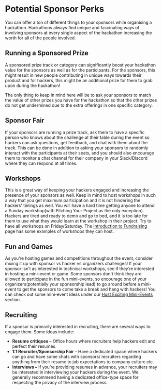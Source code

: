 # Potential Sponsor Perks

You can offer a ton of different things to your sponsors while organising a hackathon. Hackathons always find unique and fascinating ways of involving sponsors at every single aspect of the hackathon increasing the worth for all of the people involved.

## Running a Sponsored Prize

A sponsored prize track or category can significantly boost your hackathon value for the sponsors as well as for the participants. For the sponsors, this might result in new people contributing in unique ways towards their product and for hackers, this might be an additional prize for them to grab upon during the hackathon!

The only thing to keep in mind here will be to ask your sponsors to match the value of other prizes you have for the hackathon so that the other prizes do not get undermined due to the extra offerings in one specific category.

## **Sponsor Fair**

If your sponsors are running a prize track, ask them to have a specific person who knows about the challenge at their table during the event so hackers can ask questions, get feedback, and chat with them about the track. This can be done in addition to asking your sponsors to randomly interact with the participants at their seats, and you should also encourage them to monitor a chat channel for their company in your Slack/Discord where they can respond at all times.

## **Workshops**

This is a great way of keeping your hackers engaged and increasing the presence of your sponsors as well. Keep in mind to host workshops in such a way that you get maximum participation and it is not hindering the hackers' timings as well. You will have a hard time getting anyone to attend a Sunday workshop(with Pitching Your Project as the only exception). Hackers are tired and ready to demo and go to bed, and it is too late for them to use what they would learn at the workshop in their project. Try to have all workshops on Friday/Saturday. The [Introduction to Fundraising](introduction-to-fundraising.md) page has some examples of workshops they can host.&#x20;

## **Fun and Games**

As you’re hosting games and competitions throughout the event, consider mixing it up with sponsor vs hacker vs organizers challenges! If your sponsor isn’t as interested in technical workshops, see if they’re interested in hosting a mini-event or game. Some sponsors don't think they are allowed to participate in the fun mini-events, so encourage one of your organizers(potentially your sponsorship lead) to go around before a mini-event to get the sponsors to come take a break and hang with hackers! You can check out some mini-event ideas under our [Host Exciting Mini-Events](../../organizer-resources/host-exciting-mini-events/) section.&#x20;

## **Recruiting**

If a sponsor is primarily interested in recruiting, there are several ways to engage them. Some ideas include:

* **Resume critiques** – Office hours where recruiters help hackers edit and perfect their resumes.&#x20;
* **1:1 Recruiter/Sponsorship Fair** – Have a dedicated space where hackers can go and have some chats with sponsors/ recruiters regarding anything from their resume to job expectations to company culture etc. &#x20;
* **Interviews –** If you’re providing resumes in advance, your recruiters may be interested in interviewing your hackers during the event. We generally recommend having a dedicated office-type space for respecting the privacy of the interview process.

